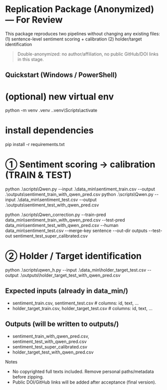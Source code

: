 # Replication Package (Anonymized) — For Review

This package reproduces two pipelines without changing any existing files:
(1) sentence-level sentiment scoring + calibration
(2) holder/target identification

> Double-anonymized: no author/affiliation, no public GitHub/DOI links in this stage.

## Quickstart (Windows / PowerShell)

# (optional) new virtual env
python -m venv .venv
.\.venv\Scripts\activate

# install dependencies
pip install -r requirements.txt

# ① Sentiment scoring → calibration  (TRAIN & TEST)
python .\scripts\Qwen.py               --input .\data_min\sentiment_train.csv --output .\outputs\sentiment_train_with_qwen_pred.csv
python .\scripts\Qwen.py               --input .\data_min\sentiment_test.csv  --output .\outputs\sentiment_test_with_qwen_pred.csv

python .\scripts\Qwen_correction.py --train-pred data_min\sentiment_train_with_qwen_pred.csv --test-pred data_min\sentiment_test_with_qwen_pred.csv --human data_min\sentiment_test.csv --merge-key sentence --out-dir outputs --test-out sentiment_test_super_calibrated.csv

# ② Holder / Target identification
python .\scripts\qwen_h.py             --input .\data_min\holder_target_test.csv  --output .\outputs\holder_target_test_with_qwen_pred.csv

## Expected inputs (already in data_min/)
- sentiment_train.csv, sentiment_test.csv  # columns: id, text, ...
- holder_target_train.csv, holder_target_test.csv  # columns: id, text, ...

## Outputs (will be written to outputs/)
- sentiment_train_with_qwen_pred.csv,  sentiment_test_with_qwen_pred.csv
- sentiment_test_super_calibrated.csv
- holder_target_test_with_qwen_pred.csv

Notes
- No copyrighted full texts included. Remove personal paths/metadata before zipping.
- Public DOI/GitHub links will be added after acceptance (final version).
